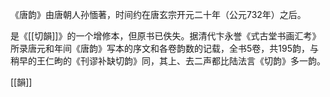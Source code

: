 《唐韵》由唐朝人孙愐著，时间约在唐玄宗开元二十年（公元732年）之后。

是《[[切韻]]》的一个增修本，但原书已佚失。据清代卞永誉《式古堂书画汇考》所录唐元和年间《唐韵》写本的序文和各卷韵数的记载，全书5卷，共195韵，与稍早的王仁昫的《刊谬补缺切韵》同，其上、去二声都比陆法言《切韵》多一韵。

[[韻]]